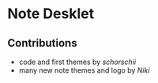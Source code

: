# Note Desklet

## Contributions
- code and first themes by _schorschii_
- many new note themes and logo by _Niki_
